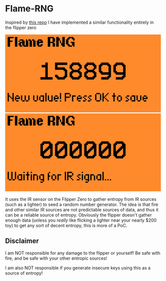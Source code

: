 
# Flame-RNG

Inspired by [this repo](https://github.com/dipdowel/flipper-fire-rng) I have implemented a similar functionality entirely in the flipper zero

![image info](./screenshots/SaveMessage.png)
![image info](./screenshots/AllZeros.png)



It uses the IR sensor on the Flipper Zero to gather entropy from IR sources (such as a lighter) to seed a random number generator. The idea is that fire and other similar IR sources are not predictable sources of data, and thus it can be a reliable source of entropy. Obviously the flipper doesn't gather enough data (unless you *really* like flicking a lighter near your nearly $200 toy) to get any sort of decent entropy, this is more of a PoC.

  
## Disclaimer
I am NOT responsible for any damage to the flipper or yourself! Be safe with fire, and be safe with your other entropic sources!

I am also NOT responsible if you generate insecure keys using this as a source of entropy!
